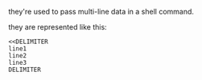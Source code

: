 they're used to pass multi-line data in a shell command.

they are represented like this:
```
<<DELIMITER
line1
line2
line3
DELIMITER
```